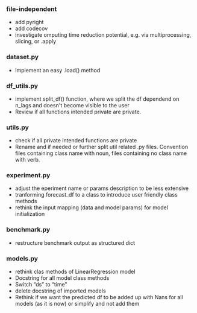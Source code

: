 ### file-independent
* add pyright
* add codecov
* investigate omputing time reduction potential, e.g. via multiprocessing, slicing, or .apply

### dataset.py
* implement an easy .load() method

### df_utils.py
* implement split_df() function, where we split the df dependend on n_lags and doesn't become visible to the user
* Review if all functions intended private are private. 

### utils.py
* check if all private intended functions are private
* Rename and if needed or further split util related .py files. Convention files containing class name with noun, files containing no class name with verb. 

### experiment.py
* adjust the eperiment name or params description to be less extensive
* tranforming forecast_df to a class to introduce user friendly class methods
* rethink the input mapping (data and model params) for model initialization

### benchmark.py
* restructure benchmark output as structured dict

### models.py
* rethink clas methods of LinearRegression model
* Docstring for all model class methods
* Switch “ds” to “time”
* delete docstring of imported models 
* Rethink if we want the predicted df to be added up with Nans for all models (as it is now) or simplify and not add them
